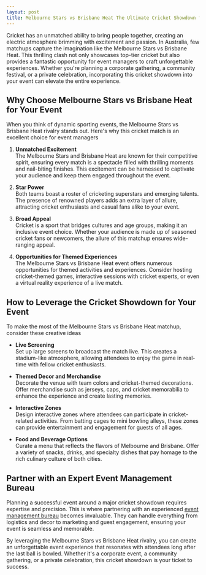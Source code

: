 ```yaml
---
layout: post
title: Melbourne Stars vs Brisbane Heat The Ultimate Cricket Showdown for Your Next Event
---
```



Cricket has an unmatched ability to bring people together, creating an electric atmosphere brimming with excitement and passion. In Australia, few matchups capture the imagination like the Melbourne Stars vs Brisbane Heat. This thrilling clash not only showcases top-tier cricket but also provides a fantastic opportunity for event managers to craft unforgettable experiences. Whether you're planning a corporate gathering, a community festival, or a private celebration, incorporating this cricket showdown into your event can elevate the entire experience.

## Why Choose Melbourne Stars vs Brisbane Heat for Your Event

When you think of dynamic sporting events, the Melbourne Stars vs Brisbane Heat rivalry stands out. Here's why this cricket match is an excellent choice for event managers

1. **Unmatched Excitement**  
   The Melbourne Stars and Brisbane Heat are known for their competitive spirit, ensuring every match is a spectacle filled with thrilling moments and nail-biting finishes. This excitement can be harnessed to captivate your audience and keep them engaged throughout the event.

2. **Star Power**  
   Both teams boast a roster of cricketing superstars and emerging talents. The presence of renowned players adds an extra layer of allure, attracting cricket enthusiasts and casual fans alike to your event.

3. **Broad Appeal**  
   Cricket is a sport that bridges cultures and age groups, making it an inclusive event choice. Whether your audience is made up of seasoned cricket fans or newcomers, the allure of this matchup ensures wide-ranging appeal.

4. **Opportunities for Themed Experiences**  
   The Melbourne Stars vs Brisbane Heat event offers numerous opportunities for themed activities and experiences. Consider hosting cricket-themed games, interactive sessions with cricket experts, or even a virtual reality experience of a live match.

## How to Leverage the Cricket Showdown for Your Event

To make the most of the Melbourne Stars vs Brisbane Heat matchup, consider these creative ideas

- **Live Screening**  
  Set up large screens to broadcast the match live. This creates a stadium-like atmosphere, allowing attendees to enjoy the game in real-time with fellow cricket enthusiasts.

- **Themed Decor and Merchandise**  
  Decorate the venue with team colors and cricket-themed decorations. Offer merchandise such as jerseys, caps, and cricket memorabilia to enhance the experience and create lasting memories.

- **Interactive Zones**  
  Design interactive zones where attendees can participate in cricket-related activities. From batting cages to mini bowling alleys, these zones can provide entertainment and engagement for guests of all ages.

- **Food and Beverage Options**  
  Curate a menu that reflects the flavors of Melbourne and Brisbane. Offer a variety of snacks, drinks, and specialty dishes that pay homage to the rich culinary culture of both cities.

## Partner with an Expert Event Management Bureau

Planning a successful event around a major cricket showdown requires expertise and precision. This is where partnering with an experienced [event management bureau](https://geventm.com/) becomes invaluable. They can handle everything from logistics and decor to marketing and guest engagement, ensuring your event is seamless and memorable.

By leveraging the Melbourne Stars vs Brisbane Heat rivalry, you can create an unforgettable event experience that resonates with attendees long after the last ball is bowled. Whether it's a corporate event, a community gathering, or a private celebration, this cricket showdown is your ticket to success.